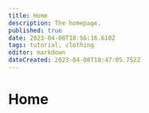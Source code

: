 ```yaml
---
title: Home
description: The homepage.
published: true
date: 2023-04-08T18:56:16.610Z
tags: tutorial, clothing
editor: markdown
dateCreated: 2023-04-08T18:47:05.752Z
---
```


# Home